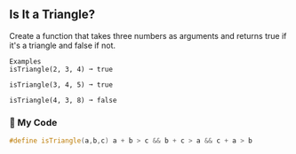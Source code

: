 ## Is It a Triangle?

Create a function that takes three numbers as arguments and returns true if it's a triangle and false if not.
```
Examples
isTriangle(2, 3, 4) ➞ true

isTriangle(3, 4, 5) ➞ true

isTriangle(4, 3, 8) ➞ false
```
### 🔺  My Code
```c++
#define isTriangle(a,b,c) a + b > c && b + c > a && c + a > b
```
